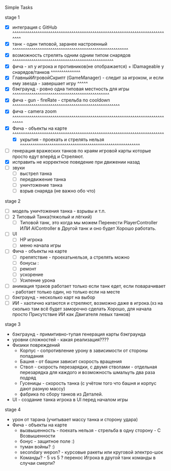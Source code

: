 ﻿Simple Tasks

stage 1
- [x] интеграция с GitHub ^^^^^^^^^^^^^^^^^^^^^^^^^^^^^^^^^^^^^^^^^^^^^^^^^^^^^^^^^^^^^^^^^^^^^^^^^^^^
- [x] танк - один типовой, заранее настроенный ^^^^^^^^^^^^^^^^^^^^^^^^^^^^^^^^^^^^^^^^^^^^^^^^^^^^^^^
- [x] возможность стрелять одним одним типом снарядов ^^^^^^^^^^^^^^^^^^^^^^^^^^^^^^^^^^^^^^^^^^^^^^^^
- [x] фича - хп у игрока и противников(не отображается) + IDamageable у снарядов/танков ^^^^^^^^^^^^^^
- [x] ГлавныйИгровойСкрипт (GameManager) - следит за игроком, и если ему звезда - завершает игру ^^^^^
- [x] бэкграунд - ровно одна типовая местность для игры ^^^^^^^^^^^^^^^^^^^^^^^^^^^^^^^^^^^^^^^^^^^^^^
- [x] фича - gun - fireRate - стрельба по cooldown ^^^^^^^^^^^^^^^^^^^^^^^^^^^^^^^^^^^^^^^^^^^^^^^^^^^
- [x] фича - camera zoom ^^^^^^^^^^^^^^^^^^^^^^^^^^^^^^^^^^^^^^^^^^^^^^^^^^^^^^^^^^^^^^^^^^^^^^^^^^^^^
- [x] Фича - объекты на карте ^^^^^^^^^^^^^^^^^^^^^^^^^^^^^^^^^^^^^^^^^^^^^^^^^^^^^^^^^^^^^^^^^^^^^^^^
  - [x] укрытия - проехать и стрелять нельзя ^^^^^^^^^^^^^^^^^^^^^^^^^^^^^^^^^^^^^^^^^^^^^^^^^^^^^^^^^
- [ ] генерация вражеских танков по краям игровой карты которые просто едут вперёд и Стреляют.
- [x] исправить не корректное поведение при движении назад
- [ ] звуки
  - [ ] выстрел танка 
  - [ ] передвижение танка
  - [ ] уничтожение танка
  - [ ] взрыв снаряда (не важно обо что)

stage 2
- [ ] модель уничтожения танка - взрывы и т.п.
- [ ] 2 Типовый Танка(тяжолый и лёгкий) 
  - [ ] Типовой танк, это когда мы можем Перенести PlayerController ИЛИ AIController в Другой танк и оно будет Хорошо работать.
- [ ] UI
  - [ ] HP игрока
  - [ ] меню начала игры
- [ ] Фича - объекты на карте
  - [ ] препятствие - проехатьнельзя, а стрелять можно
   - [ ] бонусы :
    - [ ] ремонт
    - [ ] ускорение
    - [ ] Усиление урона
- [ ] анимация траков работает только если танк едет, если поварачивает - работает только один, но только если на месте    
- [ ] бэкграунд - несколько карт на выбор
- [ ] ИИ - хаотично катаются и стреляют, возможно даже в игрока.(хз на сколько там всё будет заморочно сделать Хорошо, для начала просто Присутствие ИИ как Двигателя левых танков)

stage 3
- бэкграунд - примитивно-тупая генерация карты бэкграунда
- уровни сложностей - какая реализация????
- Физики повреждений
  - Корпус - сопротивление урону в зависимости от стороны попадания
  - Башня - от башни зависит скорость вращения
  - Ствол - скорость перезарядки, с двумя стволами - отдельная перезарядка для каждого и возможность шмальуть два раза подряд
  - Гусеницы - скорость танка (с учётом того что башня и корпус дают разную массу)
  - фабрика по сбору танков из Деталей.
- UI - создание танка игрока в UI перед началом игры

stage 4
- урон от тарана (учитывает массу танка и сторону удара)
- Фича - объекты на карте 
  - вызвышенность - поехать нельзя - стрельба в одну сторону - С Возвышенности
  - бонус - защитное поле :)
  - туман войны? :)
  - secondary wepon? - курсовые ракеты или круговой электро-шок
  - Команды? - 5 vs 5 ? перенос Игрока в другой танк команды в случаи смерти?
